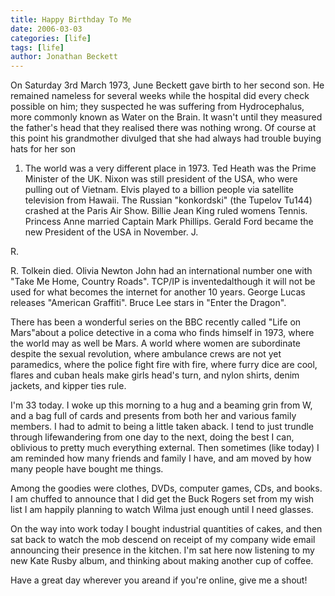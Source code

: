 ```yaml
---
title: Happy Birthday To Me
date: 2006-03-03
categories: [life]
tags: [life]
author: Jonathan Beckett
---
```


On Saturday 3rd March 1973, June Beckett gave birth to her second son. He remained nameless for several weeks while the hospital did every check possible on him; they suspected he was suffering from Hydrocephalus, more commonly known as Water on the Brain. It wasn't until they measured the father's head that they realised there was nothing wrong. Of course at this point his grandmother divulged that she had always had trouble buying hats for her son

 1. The world was a very different place in 1973. Ted Heath was the Prime     Minister of the UK. Nixon was still president of the USA, who were pulling     out of Vietnam. Elvis played to a billion people via satellite television     from Hawaii. The Russian "konkordski" (the Tupelov Tu144) crashed at the     Paris Air Show. Billie Jean King ruled womens Tennis. Princess Anne married     Captain Mark Phillips. Gerald Ford became the new President of the USA in     November. J.

R.

R. Tolkein died. Olivia Newton John had an international number one with "Take Me Home, Country Roads". TCP/IP is inventedalthough it will not be used for what becomes the internet for another 10 years. George Lucas releases "American Graffiti". Bruce Lee stars in "Enter the Dragon".

There has been a wonderful series on the BBC recently called "Life on Mars"about a police detective in a coma who finds himself in 1973, where the world may as well be Mars. A world where women are subordinate despite the sexual revolution, where ambulance crews are not yet paramedics, where the police fight fire with fire, where furry dice are cool, flares and cuban heals make girls head's turn, and nylon shirts, denim jackets, and kipper ties rule.

I'm 33 today. I woke up this morning to a hug and a beaming grin from W, and a bag full of cards and presents from both her and various family members. I had to admit to being a little taken aback. I tend to just trundle through lifewandering from one day to the next, doing the best I can, oblivious to pretty much everything external. Then sometimes (like today) I am reminded how many friends and family I have, and am moved by how many people have bought me things.

Among the goodies were clothes, DVDs, computer games, CDs, and books. I am chuffed to announce that I did get the Buck Rogers set from my wish list I am happily planning to watch Wilma just enough until I need glasses.

On the way into work today I bought industrial quantities of cakes, and then sat back to watch the mob descend on receipt of my company wide email announcing their presence in the kitchen. I'm sat here now listening to my new Kate Rusby album, and thinking about making another cup of coffee.

Have a great day wherever you areand if you're online, give me a shout!